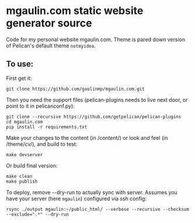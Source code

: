 # mgaulin.com static website generator source

Code for my personal website mgaulin.com. Theme is pared down version of Pelican's default theme `notmyidea`.


## To use:

First get it:

    git clone https://github.com/gaulinmp/mgaulin.com.git

Then you need the support files (pelican-plugins needs to live next door, or point to it in pelicanconf.py):

    git clone --recursive https://github.com/getpelican/pelican-plugins
    cd mgaulin.com
    pip install -r requirements.txt

Make your changes to the content (in /content/) or look and feel (in /theme/cv/), and build to test:

    make devserver

Or build final version:

    make clean
    make publish

To deploy, remove --dry-run to actually sync with server. Assumes you have your server (here ``mgaulin``) configured via ssh config:
    
    rsync ./output mgaulin:~/public_html/ --verbose --recursive --checksum --exclude=".*" --dry-run
